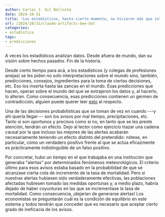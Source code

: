 ```yaml
---
author: Carlos J. Gil Bellosta
date: 2024-10-31
title: 'Los estadísticos, hasta cierto momento, no hicieron más que interpretar de diversos modos el mundo; luego, cuando quisieron transformarlo, se encontraron con una serie de problemas que no anticiparon'
url: /2024/10/31/claude-artifacts-bee-bot
categories:
- estadística
tags:
- predicciones
---
```


A veces los estadísticos analizan datos. Desde afuera de mundo, dan su visión sobre hechos pasados. Fin de la historia.

Desde cierto tiempo para acá, a los estadísticos (y colegas de profesiones anejas) se les piden no solo interpretaciones sobre el mundo sino, también, predicciones, consejos, ingredientes para la toma de ciertas decisiones, etc. Eso los inserta hasta las zancas en el mundo. Esas predicciones que hacen, operan sobre el mundo del que se extrajeron los datos y, al hacerlo, lo alteran. Como consecuencia, esas predicciones contienen un germen de contradicción; alguien puede querer leer [esto](https://www.lesswrong.com/posts/SwcyMEgLyd4C3Dern/the-parable-of-predict-o-matic) al respecto.

Una de las decisiones probabilísticas que se toman de vez en cuando ---y ahí quería llegar--- son los avisos por mal tiempo, precipitaciones, etc. Tanto si son oportunos y precisos como si no, en tanto que se les preste atención, tendrán un efecto. Dejo al lector como ejercicio trazar una cadena causal por la que incluso las mejores de las alertas acabarán necesariamente teniendo un efecto distinto del pretendido: nótese, en particular, cómo un verdadero positivo frente al que se actúa eficazmente es prácticamente indistinguible de un falso positivo.

Por concretar, hubo un tiempo en el que trabajaba en una institución que generaba "alertas" por determinados fenómenos meteorológicos. El criterio último para esos avisos estaba basado en la probabilidad de que se alcanzase cierta cota de incremento de la tasa de mortalidad. Pero si nuestras alertas hubiesen sido verdaderamente efectivas, las poblaciones afectadas hubiesen tomado las medidas oportunas y, a medio plazo, habría dejado de haber coyunturas en las que se incrementase la tasa de mortalidad. Como consecuencia, ¡dejarían de generarse alertas! Los economistas se preguntarán cuál es la condición de equilibrio en este sistema y todos tendrán que conceder que es necesario que aceptar cierto grado de ineficacia de los avisos.
